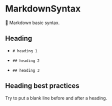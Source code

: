 # MarkdownSyntax
💙 Markdown basic syntax.

## Heading

- ``# heading 1``

- ``## heading 2``

- ``## heading 3``

## Heading best practices

Try to put a blank line before and after a heading.

## 